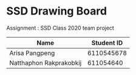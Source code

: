 # SSD Drawing Board
Assignment : SSD Class 2020 team project

|Name | Student ID|
------------- | -------------
|Arisa Pangpeng | 6110545678|
|Natthaphon Rakprakobkij | 611054640|